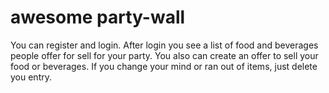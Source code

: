 # awesome party-wall

You can register and login. After login you see a list of food and beverages people offer for sell for your party.
You also can create an offer to sell your food or beverages. If you change your mind or ran out of items, just delete
you entry.
